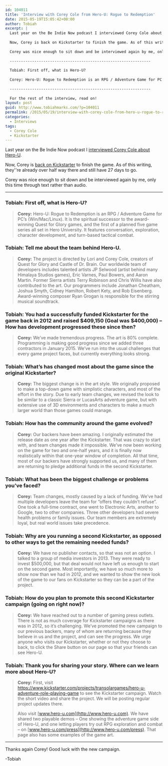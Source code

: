 ```yaml
---
id: 104011
title: 'Interview with Corey Cole from Hero-U: Rogue to Redemption'
date: 2015-05-19T15:05:42+00:00
author: Tobiah
excerpt: |
  Last year on the Be Indie Now podcast I interviewed Corey Cole about Hero-U.
  
  Now, Corey is back on Kickstarter to finish the game. As of this writing, they're already over half way there and still have 27 days to go.
  
  Corey was nice enough to sit down and be interviewed again by me, only this time through text rather than audio.
  
  ---------------------------------------------------------------
  
  Tobiah: First off, what is Hero-U?
  
  Corey: Hero-U: Rogue to Redemption is an RPG / Adventure Game for PC’s (Win/Mac/Linux). It is the spiritual successor to the award-winning Quest for Glory games, and the first of a planned five game series all set in Hero University. It features conversation, exploration, character development, and turn-based tactical combat.
  
  ---------------------------------------------------------------
  
  For the rest of the interview, read on!
layout: post
guid: http://www.tobiahmarks.com/?p=104011
permalink: /2015/05/19/interview-with-corey-cole-from-hero-u-rogue-to-redemption/
categories:
  - Interviews
tags:
  - Corey Cole
  - Kickstarter
---
```

Last year on the Be Indie Now podcast I [interviewed Corey Cole about Hero-U](http://www.tobiahmarks.com/2014/04/be-indie-now-24-hero-u-rogue-redemption/).

Now, Corey is [back on Kickstarter](https://www.kickstarter.com/projects/transolargames/hero-u-adventure-role-playing-game) to finish the game. As of this writing, they''re already over half way there and still have 27 days to go.

Corey was nice enough to sit down and be interviewed again by me, only this time through text rather than audio.

* * *

### Tobiah: First off, what is Hero-U?

> **Corey:** Hero-U: Rogue to Redemption is an RPG / Adventure Game for PC’s (Win/Mac/Linux). It is the spiritual successor to the award-winning Quest for Glory games, and the first of a planned five game series all set in Hero University. It features conversation, exploration, character development, and turn-based tactical combat. 

<!--more-->

### Tobiah: Tell me about the team behind Hero-U.

> **Corey:** The project is directed by Lori and Corey Cole, creators of Quest for Glory and Castle of Dr. Brain. Our worldwide team of developers includes talented artists JP Selwood (artist behind many Himalaya Studios games), Eric Varnes, Paul Bowers, and Aaron Martin. Former Sierra artists Terry Robinson and Chris Willis have also contributed to the art. Our programmers include Jonathan Cheatham, Joshua Smyth, Cidney Hamilton, Robert Kety, and Rob Eisenberg. Award-winning composer Ryan Grogan is responsible for the stirring musical soundtrack. 

### Tobiah: You had a successfully funded Kickstarter for the game back in 2012 and raised $409,150 (Goal was $400,000) – How has development progressed these since then?

> **Corey:** We’ve made tremendous progress. The art is 80% complete. Programming is making good progress since we added three contractors in January 2015. We’ve run into the usual challenges that every game project faces, but currently everything looks strong. 

### Tobiah: What’s has changed most about the game since the original Kickstarter?

> **Corey:** The biggest change is in the art style. We originally proposed to make a top-down game with simplistic characters, and most of the effort in the story. Due to early team changes, we revised the look to be similar to a classic Sierra or LucasArts adventure game, but with extensive use of 3D environments and characters to make a much larger world than those games could manage. 

### Tobiah: How has the community around the game evolved?

> **Corey:** Our backers have been amazing. I originally estimated the release date as one year after the Kickstarter. That was crazy to start with, and team changes made it impossible. We’ve now been working on the game for two and one-half years, and it is finally now realistically within that one-year window of completion. All that time, most of our backers have strongly supported us, and many of them are returning to pledge additional funds in the second Kickstarter. 

### Tobiah: What has been the biggest challenge or problems you’ve faced?

> **Corey:** Team changes, mostly caused by a lack of funding. We’ve had multiple developers leave the team for “offers they couldn’t refuse”. One took a full-time contract, one went to Electronic Arts, another to Google, two to other companies. Three other developers had severe health problems or family issues. Our team members are extremely loyal, but real world issues take precedence. 

### Tobiah: Why are you running a second Kickstarter, as opposed to other ways to get the remaining needed funds?

> **Corey:** We have no publisher contacts, so that was not an option. I talked to a group of media investors in 2013. They were ready to invest $500,000, but that deal would not have left us enough to start on the second game. Most importantly, we have so much more to show now than we had in 2012, and we wanted to show the new look of the game to our fans on Kickstarter so they can be a part of the project. 

### Tobiah: How do you plan to promote this second Kickstarter campaign (going on right now)?

> **Corey:** We have reached out to a number of gaming press outlets. There is not as much coverage for Kickstarter campaigns as there was in 2012, so it’s challenging. We’ve promoted the new campaign to our previous backers, many of whom are returning because they believe in us and the project, and can see the progress. We urge anyone who visits our Kickstarter, whether or not they choose to back, to click the Share button on our page so that your friends can see Hero-U. 

### Tobiah: Thank you for sharing your story. Where can we learn more about Hero-U?

> **Corey:** First, visit <https://www.kickstarter.com/projects/transolargames/hero-u-adventure-role-playing-game> to see the Kickstarter campaign. Watch the short video and share the project. We will be posting regular project updates there.
> 
> Also visit [www.hero-u.com](http://www.hero-u.com). We have shared two playable demos – One showing the adventure game side of Hero-U, and one letting players try out RPG exploration and combat – on [www.hero-u.com/press](http://www.hero-u.com/press). That page also has some examples of the game art. 

* * *

Thanks again Corey! Good luck with the new campaign.
  
-Tobiah